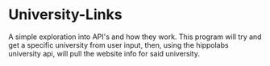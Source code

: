 # University-Links
A simple exploration into API's and how they work.
This program will try and get a specific university from user input, then, using the hippolabs university api, will pull the website info for said university.
